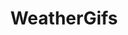 ---
title: WeatherGifs
crosslinks:
- gifs
- interestingasfuck
- videos
- noisygifs
- WhyWereTheyFilming
- gifsthatendtoosoon
- GlitchInTheMatrix
- pics
- Plastuer
- OurFlatWorld
- ChoosingBeggars
- AskOuija
- askredditAR
- HighQualityGifs
- nononono
- Austin
- Thorgasm
- LivingBackgrounds
- gatekeeping
---